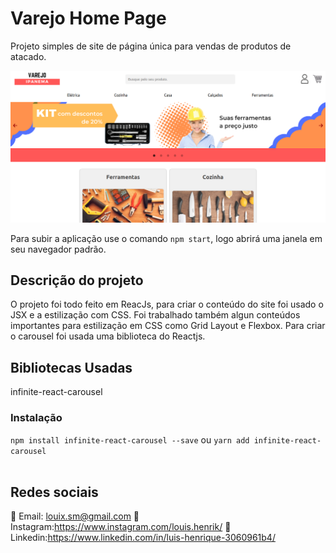 # Varejo Home Page
Projeto simples de site de página única para vendas de produtos de atacado.

<img src="github/images/homepage.png"/>

Para subir a aplicação use o comando `npm start`, logo abrirá uma janela em seu navegador padrão.
<br>
## Descrição do projeto
O projeto foi todo feito em ReacJs, para criar o conteúdo do site foi usado o JSX e a estilização com CSS. Foi trabalhado também algun conteúdos importantes para estilização em CSS como Grid Layout e Flexbox. Para criar o carousel foi usada uma biblioteca do Reactjs.
<br>
## Bibliotecas Usadas
infinite-react-carousel

### Instalação
`npm install infinite-react-carousel --save`
  ou
`yarn add infinite-react-carousel`
<br>
<br>
## Redes sociais
📧 Email: louix.sm@gmail.com
📱 Instagram:<a href="https://www.instagram.com/louis.henrik" target="blank">https://www.instagram.com/louis.henrik/</a>
💼 Linkedin:<a href="https://www.linkedin.com/in/luis-henrique-3060961b4/" target="blank">https://www.linkedin.com/in/luis-henrique-3060961b4/</a>
